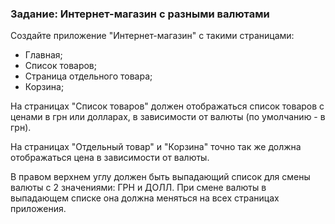 ### Задание: Интернет-магазин с разными валютами

Создайте приложение "Интернет-магазин" с такими страницами:
- Главная;
- Список товаров;
- Страница отдельного товара;
- Корзина;

На страницах "Список товаров" должен отображаться 
список товаров с ценами в грн или долларах, в зависимости
от валюты (по умолчанию - в грн).

На страницах "Отдельный товар" и "Корзина" 
точно так же должна отображаться цена в зависимости от валюты. 

В правом верхнем углу должен быть 
выпадающий список для смены валюты с 2 значениями: 
ГРН и ДОЛЛ. 
При смене валюты в выпадающем списке она 
должна меняться на всех страницах приложения.